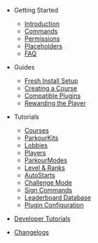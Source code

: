 <!-- docs/_sidebar.md -->

- Getting Started
  - [Introduction](index.md)
  - [Commands](essential/commands.md)
  - [Permissions](essential/permissions.md)
  - [Placeholders](essential/placeholders.md)
  - [FAQ](essential/faq.md)

- Guides
  - [Fresh Install Setup](guides/fresh-install.md)
  - [Creating a Course](guides/creating-course.md)
  - [Compatible Plugins](guides/compatible-plugins.md)
  - [Rewarding the Player](guides/rewarding-player.md)

- Tutorials
  - [Courses](tutorials/parkour-courses.md)
  - [ParkourKits](tutorials/parkour-kits.md)
  - [Lobbies](tutorials/parkour-lobby.md)
  - [Players](tutorials/parkour-players.md)
  - [ParkourModes](tutorials/parkour-modes.md)
  - [Level & Ranks](tutorials/parkour-level-ranks.md)
  - [AutoStarts](tutorials/parkour-autostart.md)
  - [Challenge Mode](tutorials/challenge-mode.md)
  - [Sign Commands](tutorials/sign-commands.md)
  - [Leaderboard Database](tutorials/parkour-database.md)
  - [Plugin Configuration](tutorials/parkour-config.md)

- [Developer Tutorials](developer.md)
- [Changelogs](changelogs.md)
